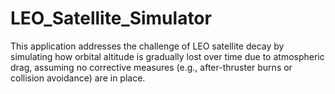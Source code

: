 # LEO_Satellite_Simulator
This application addresses the challenge of LEO satellite decay by simulating how orbital altitude is gradually lost over time due to atmospheric drag, assuming no corrective measures (e.g., after-thruster burns or collision avoidance) are in place.
